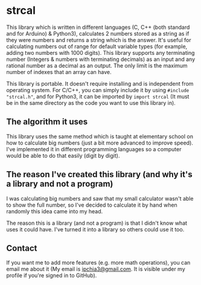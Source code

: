 # strcal
This library which is written in different languages (C, C++ (both standard and for Arduino) & Python3), calculates 2 numbers stored as a string as if they were numbers and returns a string which is the answer. It's useful for calculating numbers out of range for default variable types (for example, adding two numbers with 1000 digits). This library supports any terminating number (Integers & numbers with terminating decimals) as an input and any rational number as a decimal as an output. The only limit is the maximum number of indexes that an array can have.

This library is portable. It doesn't require installing and is independent from operating system. For C/C++, you can simply include it by using `#include "strcal.h"`, and for Python3, it can be imported by `import strcal` (It must be in the same directory as the code you want to use this library in).

## The algorithm it uses
This library uses the same method which is taught at elementary school on how to calculate big numbers (just a bit more advanced to improve speed). I've implemented it in different programming languages so a computer would be able to do that easily (digit by digit).

## The reason I've created this library (and why it's a library and not a program)
I was calculating big numbers and saw that my small calculator wasn't able to show the full number, so I've decided to calculate it by hand when randomly this idea came into my head.

The reason this is a library (and not a program) is that I didn't know what uses it could have. I've turned it into a library so others could use it too.

## Contact
If you want me to add more features (e.g. more math operations), you can email me about it (My email is ipchia3@gmail.com. It is visible under my profile if you're signed in to GitHub).
